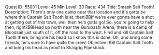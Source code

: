 Quest ID: 55031
Level: 45
Min Level: 30
Race: 434
Title: Smash Salt Tooth!
Description: There's only one camp near that location and it's gotta be where this Captain Salt Tooth is at, then!$B$BIf we're ever gonna have a shot at getting out of this town, well then he's gotta go! So, you're going to help then, right?$B$BHead up north near the Gurubashi Arena, there is a camp of Bloodsail just south of it, off the road to the west. Find and kill Captain Salt Tooth there, bring me his head so I know this is done. Oh, and bring some friends, he's sure to have quite the crew!
Objective: Kill Captain Salt Tooth and bring his head as proof to Shalgrig Pipeshack.
